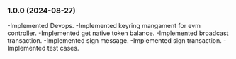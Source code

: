 ### 1.0.0 (2024-08-27)

-Implemented Devops.
-Implemented keyring mangament for evm controller.
-Implemented get native token balance.
-Implemented broadcast transaction.
-Implemented sign message.
-Implemented sign transaction.
-Implemented test cases.
